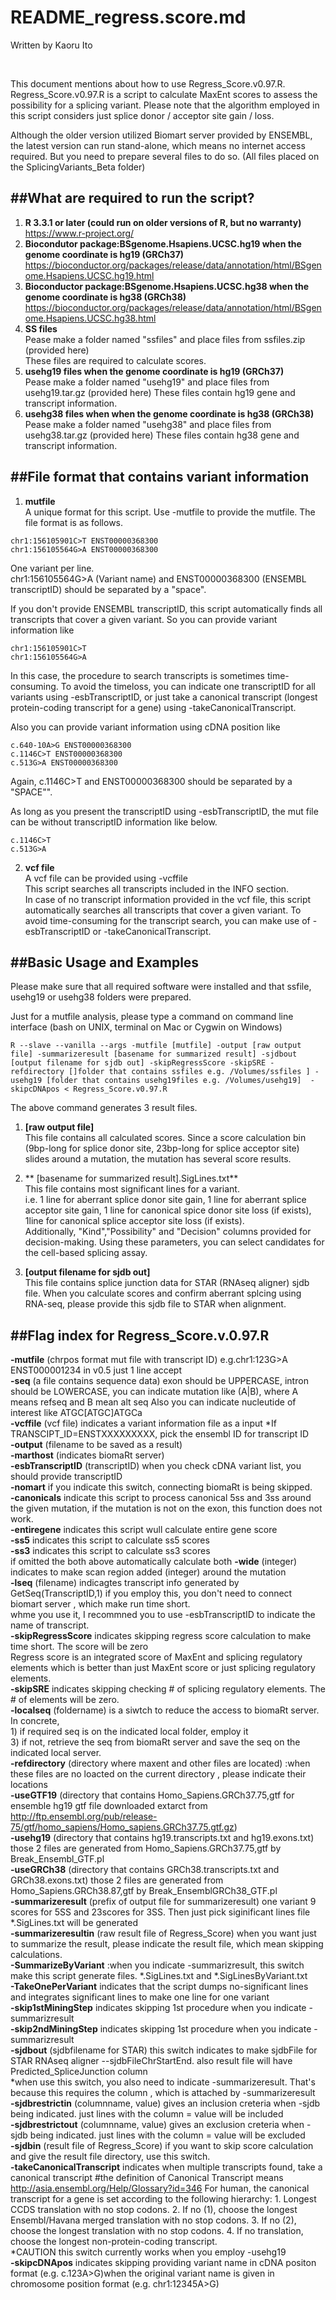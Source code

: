 README_regress.score.md
===========
Written by Kaoru Ito 

<br />

This document mentions about how to use Regress_Score.v0.97.R.  
Regress_Score.v0.97.R is a script to calculate MaxEnt scores to assess the possibility for a splicing variant.  Please note that the algorithm employed in this script considers just splice donor / acceptor site gain / loss.   


Although the older version utilized Biomart server provided by ENSEMBL, the latest version can run stand-alone, which means no internet access required. But you need to prepare several files to do so. (All files placed on the SplicingVariants_Beta folder) 

##What are required to run the script?
-----------
1. **R 3.3.1 or later (could run on older versions of R, but no warranty)**  
https://www.r-project.org/  
2. **Biocondutor package:BSgenome.Hsapiens.UCSC.hg19 when the genome coordinate is hg19 (GRCh37)**  
https://bioconductor.org/packages/release/data/annotation/html/BSgenome.Hsapiens.UCSC.hg19.html  
3. **Bioconductor package:BSgenome.Hsapiens.UCSC.hg38 when the genome coordinate is hg38 (GRCh38)**  
https://bioconductor.org/packages/release/data/annotation/html/BSgenome.Hsapiens.UCSC.hg38.html  
4. **SS files**  
Pease make a folder named "ssfiles" and place files from ssfiles.zip (provided here)  
These files are required to calculate scores.  
5. **usehg19 files when the genome coordinate is hg19 (GRCh37)**   
Pease make a folder named "usehg19" and place files from usehg19.tar.gz (provided here)
These files contain hg19 gene and transcript information.  
6. **usehg38 files when when the genome coordinate is hg38 (GRCh38)**  
Pease make a folder named "usehg38" and place files from usehg38.tar.gz (provided here)
These files contain hg38 gene and transcript information.

##File format that contains variant information
----------
1. **mutfile**   
A unique format for this script. Use -mutfile to provide the mutfile. The file format is as follows.  

```js:
chr1:156105901C>T ENST00000368300  
chr1:156105564G>A ENST00000368300
```

One variant per line.  
chr1:156105564G>A (Variant name) and ENST00000368300 (ENSEMBL transcriptID) should be separated by a "space".

If you don't provide ENSEMBL transcriptID, this script automatically finds all transcripts that cover a given variant. So you can provide variant information like   

```js:
chr1:156105901C>T  
chr1:156105564G>A
```

In this case, the procedure to search transcripts is sometimes time-consuming. To avoid the timeloss, you can indicate one transcriptID for all variants using -esbTranscriptID, or just take a canonical transcript (longest protein-coding transcript for a gene) using -takeCanonicalTranscript.

Also you can provide variant information using cDNA position like

```js:
c.640-10A>G ENST00000368300
c.1146C>T ENST00000368300
c.513G>A ENST00000368300
```

Again, c.1146C>T and ENST00000368300 should be separated by a "SPACE"". 
 
As long as you present the transcriptID using -esbTranscriptID, the mut file can be without transcriptID information like below.

```js:
c.1146C>T
c.513G>A
```

2. **vcf file**  
A vcf file can be provided using -vcffile  
This script searches all transcripts included in the INFO section.   
In case of no transcript information provided  in the vcf file, this script automatically searches all transcripts that cover a given variant. To avoid time-consuming for the transcript search, you can make use of  -esbTranscriptID or -takeCanonicalTranscript.
  
##Basic Usage and Examples
-------------
Please make sure that all required software were installed and that ssfile, usehg19 or usehg38 folders were prepared.

Just for a mutfile analysis, please type a command on command line interface (bash on UNIX, terminal on Mac or Cygwin on Windows)

```js:
R --slave --vanilla --args -mutfile [mutfile] -output [raw output file] -summarizeresult [basename for summarized result] -sjdbout [output filename for sjdb out] -skipRegressScore -skipSRE -refdirectory []folder that contains ssfiles e.g. /Volumes/ssfiles ] -usehg19 [folder that contains usehg19files e.g. /Volumes/usehg19]  -skipcDNApos < Regress_Score.v0.97.R
```

The above command generates 3 result files.  

1.  **[raw output file]**  
 This file contains all calculated scores. Since a score calculation bin (9bp-long for splice donor site, 23bp-long for splice acceptor site) slides around a mutation, the mutation has several score results.
2. ** [basename for summarized result].SigLines.txt**  
 This file contains most significant lines for a variant.  
i.e. 1 line for aberrant splice donor site gain, 1 line for aberrant splice acceptor site gain, 1 line for canonical spice donor site loss (if exists), 1line for canonical splice acceptor site loss (if exists).  
Additionally, "Kind","Possibility" and "Decision" columns provided for decision-making.
Using these parameters, you can select candidates for the cell-based splicing assay.

3. **[output filename for sjdb out]**  
 This file contains splice junction data for STAR (RNAseq aligner) sjdb file.
 When you calculate scores and confirm aberrant splcing using RNA-seq, please provide this sjdb file to STAR when alignment.


##Flag index for Regress_Score.v.0.97.R
----------------------
**-mutfile** (chrpos format mut file with transcript ID) e.g.chr1:123G>A ENST000001234 in v0.5 just 1 line accept  
**-seq** (a file contains sequence data)  exon should be UPPERCASE, intron should be LOWERCASE, you can indicate mutation like (A|B), where A means refseq and B mean alt seq
                                       Also you can indicate nucleutide of interest like ATGC[ATGC]ATGCa              
**-vcffile** (vcf file) indicates a variant information file as a input 
     *If TRANSCIPT_ID=ENSTXXXXXXXXX, pick the ensembl ID for transcript ID  
**-output** (filename to be saved as a result)  
**-marthost** (indicates biomaRt server)  
**-esbTranscriptID** (transcriptID)  when you check cDNA variant list, you should provide transcriptID  
**-nomart**        if you indicate this switch, connecting biomaRt is being skipped.  
**-canonicals**  indicate this script to process canonical 5ss and 3ss around the given mutation, if the mutation is not on the exon, this function does not work.  
**-entiregene** indicates this script wull calculate entire gene score   
**-ss5** indicates this script to calculate ss5 scores  
**-ss3** indicates this script to calculate ss3 scores    
     if omitted the both above automatically calculate both
**-wide** (integer) indicates to make scan region added (integer) around the mutation  
**-lseq** (filename) indicagtes transcript info generated by GetSeq(TranscriptID,1) if you employ this, you don't need to connect biomart server , which make run time short.  
                 whme you use it, I recommned you to use -esbTranscriptID to indicate the name of transcript.  
**-skipRegressScore** indicates skipping regress score calculation to make time short. The score will be zero  
   Regress score is an integrated score of MaxEnt and splicing regulatory elements which is better than just MaxEnt score or just splicing regulatory elements.  
**-skipSRE** indicates skipping checking # of splicing regulatory elements. The # of elements will be zero.  
**-localseq** (foldername) is a siwtch to reduce the access to biomaRt server. In concrete,  
                      1) if required seq is on the indicated local folder, employ it  
                      3) if not, retrieve the seq from biomaRt server and save the seq on the indicated local server.  
**-refdirectory** (directory where maxent and other files are located) :when these files are no loacted on the current directory , please indicate their locations  
**-useGTF19** (directory that contains Homo_Sapiens.GRCh37.75,gtf for ensemble hg19 gtf file downloaded extarct from http://ftp.ensembl.org/pub/release-75/gtf/homo_sapiens/Homo_sapiens.GRCh37.75.gtf.gz)  
**-usehg19** (directory that contains hg19.transcripts.txt and hg19.exons.txt) those 2 files are generated from Homo_Sapiens.GRCh37.75,gtf by Break_Ensembl_GTF.pl  
**-useGRCh38**  (directory that contains GRCh38.transcripts.txt and GRCh38.exons.txt) those 2 files are generated from Homo_Sapiens.GRCh38.87,gtf by Break_EnsemblGRCh38_GTF.pl  
**-summarizeresult** (prefix of output file for summarizeresult) one variant 9 scores for 5SS and 23scores for 3SS. Then just pick siginificant lines file *.SigLines.txt will be generated   
**-summarizeresultin** (raw result file of Regress_Score) when you want just to summarize the result, please indicate the result file, which mean skipping calculations.  
**-SummarizeByVariant** :when you indicate -summarizresult, this switch make this script generate files. *.SigLines.txt and *.SigLinesByVariant.txt  
**-TakeOnePerVariant** indicates that the script dumps no-significant lines and integrates significant lines to make one line for one variant  
**-skip1stMiningStep** indicates skipping 1st procedure when you indicate -summarizresult   
**-skip2ndMiningStep** indicates skipping 1st procedure when you indicate -summarizresult  
**-sjdbout** (sjdbfilename for STAR) this switch indicates to make sjdbFile for STAR RNAseq   aligner --sjdbFileChrStartEnd. also result file will have Predicted_SpliceJunction column  
     *when use this switch, you also need to indicate -summarizeresult. That's because this requires the column <Kind>, which is attached by -summarizeresult  
**-sjdbrestrictin** (columnname, value) gives an inclusion creteria when -sjdb being indicated. just lines with the column = value will be included  
**-sjdbrestrictout** (columnname, value) gives an exclusion creteria when -sjdb being indicated. just lines with the column = value will be excluded  
**-sjdbin** (result file of Regress_Score) if you want to skip score calculation and give the result file directory, use this switch.  
**-takeCanonicalTranscript** indicates when multiple transcripts found, take a canonical transcript 
 #the definition of Canonical Transcript means   
  http://asia.ensembl.org/Help/Glossary?id=346
  For human, the canonical transcript for a gene is set according to the following hierarchy: 1. Longest CCDS translation with no stop codons. 2. If no (1), choose the longest Ensembl/Havana merged translation with no stop codons. 3. If no (2), choose the longest translation with no stop codons. 4. If no translation, choose the longest non-protein-coding transcript.  
  *CAUTION this switch currently works when you employ -usehg19  
**-skipcDNApos** indicates skipping providing variant name in cDNA positon format (e.g. c.123A>G)when the original variant name is given in chromosome position format (e.g. chr1:12345A>G)   



